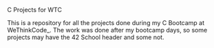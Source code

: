 C Projects for WTC

This is a repository for all the projects done during my C Bootcamp at WeThinkCode_.
The work was done after my bootcamp days, so some projects may have the 42 School header and some not.
